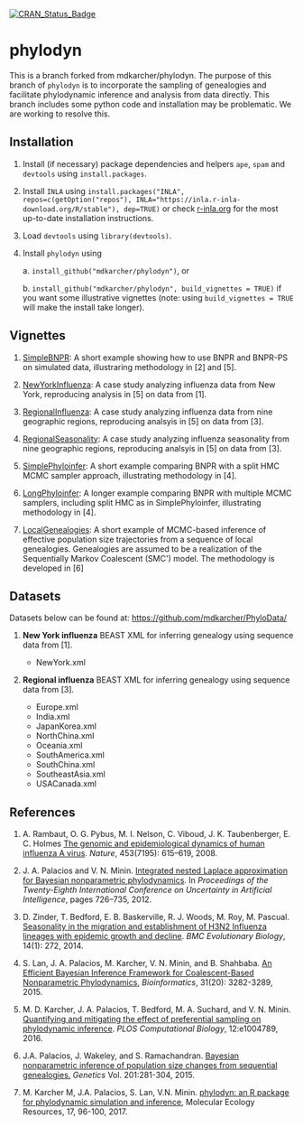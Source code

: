 [![CRAN_Status_Badge](http://www.r-pkg.org/badges/last-release/phylodyn)](http://cran.r-project.org/package=phylodyn)

phylodyn
========

This is a branch forked from mdkarcher/phylodyn. The purpose of this branch of `phylodyn` is to incorporate the sampling of genealogies and facilitate phylodynamic inference and analysis from data directly. This branch includes some python code and installation may be problematic. We are working to resolve this.

## Installation

1. Install (if necessary) package dependencies and helpers `ape`, `spam` and `devtools` using `install.packages`.

2. Install `INLA` using `install.packages("INLA", repos=c(getOption("repos"), INLA="https://inla.r-inla-download.org/R/stable"), dep=TRUE)` 
or check [r-inla.org](http://www.r-inla.org/download) for the most up-to-date installation instructions.

3. Load `devtools` using `library(devtools)`.

4. Install `phylodyn` using

    a. `install_github("mdkarcher/phylodyn")`, or

    b. `install_github("mdkarcher/phylodyn", build_vignettes = TRUE)` if you want some illustrative vignettes (note: using `build_vignettes = TRUE` will make the install take longer).

## Vignettes

1. [SimpleBNPR](https://github.com/mdkarcher/phylodyn/blob/master/vignettes/SimpleBNPR.Rmd): A short example showing how to use BNPR and BNPR-PS on simulated data, illustraring methodology in [2] and [5].

2. [NewYorkInfluenza](https://github.com/mdkarcher/phylodyn/blob/master/vignettes/NewYorkInfluenza.Rmd): A case study analyzing influenza data from New York, reproducing analysis in [5] on data from [1].

3. [RegionalInfluenza](https://github.com/mdkarcher/phylodyn/blob/master/vignettes/RegionalInfluenza.Rmd): A case study analyzing influenza data from nine geographic regions, reproducing analsyis in [5] on data from [3].

4. [RegionalSeasonality](https://github.com/mdkarcher/phylodyn/blob/master/vignettes/RegionalSeasonality.Rmd): A case study analyzing influenza seasonality from nine geographic regions, reproducing analsyis in [5] on data from [3].

5. [SimplePhyloinfer](https://github.com/mdkarcher/phylodyn/blob/master/vignettes/SimplePhyloinfer.Rmd): A short example comparing BNPR with a split HMC MCMC sampler approach, illustrating methodology in [4].

6. [LongPhyloinfer](https://github.com/mdkarcher/phylodyn/blob/master/vignettes/SimplePhyloinfer.Rmd): A longer example comparing BNPR with multiple MCMC samplers, including split HMC as in SimplePhyloinfer, illustrating methodology in [4].

7. [LocalGenealogies](https://github.com/mdkarcher/phylodyn/blob/master/vignettes/LocalGenealogies.Rmd): A short example of MCMC-based inference of effective population size trajectories from a sequence of local genealogies. Genealogies are assumed to be a realization of the Sequentially Markov Coalescent (SMC') model. The methodology is developed in [6]

## Datasets

Datasets below can be found at: https://github.com/mdkarcher/PhyloData/

1. **New York influenza** BEAST XML for inferring genealogy using sequence data from [1].
    * NewYork.xml

2. **Regional influenza** BEAST XML for inferring genealogy using sequence data from [3].
    * Europe.xml
    * India.xml
    * JapanKorea.xml
    * NorthChina.xml
    * Oceania.xml
    * SouthAmerica.xml
    * SouthChina.xml
    * SoutheastAsia.xml
    * USACanada.xml

## References

1. A. Rambaut, O. G. Pybus, M. I. Nelson, C. Viboud, J. K. Taubenberger, E. C. Holmes
[The genomic and epidemiological dynamics of human influenza A
virus](http://www.nature.com/nature/journal/v453/n7195/full/nature06945.html).
*Nature*, 453(7195): 615–619, 2008.

2. J. A. Palacios and V. N. Minin.
[Integrated nested Laplace approximation for Bayesian nonparametric phylodynamics](http://www.auai.org/uai2012/papers/310.pdf).
In *Proceedings of the Twenty-Eighth International Conference on Uncertainty in Artificial Intelligence*, pages 726–735, 2012.

3. D. Zinder, T. Bedford, E. B. Baskerville, R. J. Woods, M. Roy, M. Pascual.
[Seasonality in the migration and establishment of H3N2 Influenza lineages with epidemic growth and decline](http://bmcevolbiol.biomedcentral.com/articles/10.1186/s12862-014-0272-2).
*BMC Evolutionary Biology*, 14(1): 272, 2014.

4. S. Lan, J. A. Palacios, M. Karcher, V. N. Minin, and B. Shahbaba.
[An Efficient Bayesian Inference Framework for Coalescent-Based Nonparametric Phylodynamics](http://bioinformatics.oxfordjournals.org/content/31/20/3282),
*Bioinformatics*, 31(20): 3282-3289, 2015.

5. M. D. Karcher, J. A. Palacios, T. Bedford, M. A. Suchard, and V. N. Minin.
[Quantifying and mitigating the effect of preferential sampling on phylodynamic inference](http://journals.plos.org/ploscompbiol/article?id=10.1371/journal.pcbi.1004789).
*PLOS Computational Biology*, 12:e1004789, 2016.

6. J.A. Palacios, J. Wakeley,  and S. Ramachandran. [Bayesian nonparametric inference of population size changes from sequential genealogies.](http://www.genetics.org/content/early/2015/07/28/genetics.115.177980) *Genetics* Vol. 201:281-304, 2015.

7. M. Karcher M, J.A. Palacios, S. Lan, V.N. Minin. 
[phylodyn: an R package for phylodynamic simulation and inference](http://onlinelibrary.wiley.com/doi/10.1111/1755-0998.12630/full), 
Molecular Ecology Resources, 17, 96-100, 2017.
